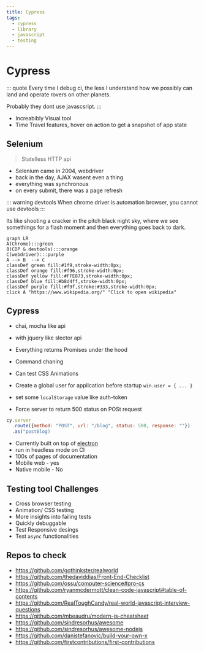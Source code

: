 ```yaml
---
title: Cypress
tags:
  - cypress
  - library
  - javascript
  - testing
---
```


# Cypress

<TagLinks />

::: quote
Every time I debug ci, the less I understand how we possibly can land and operate rovers
on other planets.

Probably they dont use javascsript.
:::

- Increabibly Visual tool
- Time Travel features, hover on action to get a snapshot of app state

## Selenium

> Statelless HTTP api

- Selenium came in 2004, webdriver
- back in the day, AJAX wasent even a thing
- everything was synchronous
- on every submit, there was a page refresh

::: warning devtools
When chrome driver is automation browser, you cannot use devtools
:::

Its like shooting a cracker in the pitch black night sky, where we see somethings
for a flash moment and then everything goes back to dark.

```mermaid
graph LR
A(Chrome):::green
B(CDP & devtools):::orange
C(webdriver):::purple
A --> B  --> C
classDef green fill:#1f9,stroke-width:0px;
classDef orange fill:#f96,stroke-width:0px;
classDef yellow fill:#FFE873,stroke-width:0px;
classDef blue fill:#b8d4ff,stroke-width:0px;
classDef purple fill:#f9f,stroke:#333,stroke-width:0px;
click A "https://www.wikipedia.org/" "Click to open wikipedia"
```

## Cypress

- chai, mocha like api
- with jquery like slector api
- Everything returns Promises under the hood
- Command chaning
- Can test CSS Animations

- Create a global user for application before startup `win.user = { ... }`
- set some `localStorage` value like auth-token
- Force server to return 500 status on POSt request

```js
cy.server
  .route({method: "POST", url: "/blog", status: 500, response: ""})
  .as("postBlog)
```

- Currently built on top of [electron](https://www.electronjs.org/)
- run in headless mode on CI
- 100s of pages of documentation
- Mobile web - yes
- Native mobile - No

## Testing tool Challenges

- Cross browser testing
- Animation/ CSS testing
- More insights into failing tests
- Quickly debuggable
- Test Responsive desings
- Test `async` functionalities

## Repos to check

- https://github.com/gothinkster/realworld
- https://github.com/thedaviddias/Front-End-Checklist
- https://github.com/ossu/computer-science#pro-cs
- https://github.com/ryanmcdermott/clean-code-javascript#table-of-contents
- https://github.com/RealToughCandy/real-world-javascript-interview-questions
- https://github.com/mbeaudru/modern-js-cheatsheet
- https://github.com/sindresorhus/awesome
- https://github.com/sindresorhus/awesome-nodejs
- https://github.com/danistefanovic/build-your-own-x
- https://github.com/firstcontributions/first-contributions

<Footer />
